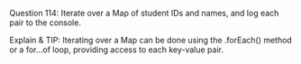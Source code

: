Question 114: Iterate over a Map of student IDs and names, and log each pair to the console.

Explain & TIP: Iterating over a Map can be done using the .forEach() method or a for...of loop, providing access to each key-value pair.
